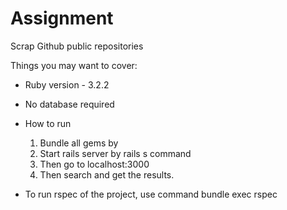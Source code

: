 # Assignment
Scrap Github public repositories



Things you may want to cover:

* Ruby version - 3.2.2

* No database required

* How to run 
	1. Bundle all gems by 
	2. Start rails server by rails s command
	3. Then go to localhost:3000
	4. Then search and get the results.


* To run rspec of the project, use command bundle exec rspec


